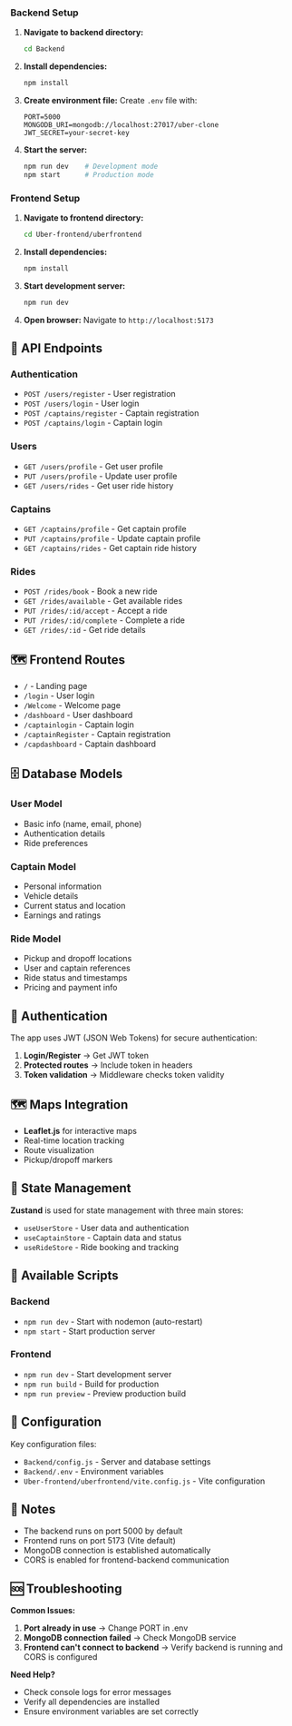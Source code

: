 

### Backend Setup

1. **Navigate to backend directory:**
   ```bash
   cd Backend
   ```

2. **Install dependencies:**
   ```bash
   npm install
   ```

3. **Create environment file:**
   Create `.env` file with:
   ```
   PORT=5000
   MONGODB_URI=mongodb://localhost:27017/uber-clone
   JWT_SECRET=your-secret-key
   ```

4. **Start the server:**
   ```bash
   npm run dev    # Development mode
   npm start      # Production mode
   ```

### Frontend Setup

1. **Navigate to frontend directory:**
   ```bash
   cd Uber-frontend/uberfrontend
   ```

2. **Install dependencies:**
   ```bash
   npm install
   ```

3. **Start development server:**
   ```bash
   npm run dev
   ```

4. **Open browser:**
   Navigate to `http://localhost:5173`

## 🔌 API Endpoints

### Authentication
- `POST /users/register` - User registration
- `POST /users/login` - User login
- `POST /captains/register` - Captain registration
- `POST /captains/login` - Captain login

### Users
- `GET /users/profile` - Get user profile
- `PUT /users/profile` - Update user profile
- `GET /users/rides` - Get user ride history

### Captains
- `GET /captains/profile` - Get captain profile
- `PUT /captains/profile` - Update captain profile
- `GET /captains/rides` - Get captain ride history

### Rides
- `POST /rides/book` - Book a new ride
- `GET /rides/available` - Get available rides
- `PUT /rides/:id/accept` - Accept a ride
- `PUT /rides/:id/complete` - Complete a ride
- `GET /rides/:id` - Get ride details

## 🗺️ Frontend Routes

- `/` - Landing page
- `/login` - User login
- `/Welcome` - Welcome page
- `/dashboard` - User dashboard
- `/captainlogin` - Captain login
- `/captainRegister` - Captain registration
- `/capdashboard` - Captain dashboard

## 🗄️ Database Models

### User Model
- Basic info (name, email, phone)
- Authentication details
- Ride preferences

### Captain Model
- Personal information
- Vehicle details
- Current status and location
- Earnings and ratings

### Ride Model
- Pickup and dropoff locations
- User and captain references
- Ride status and timestamps
- Pricing and payment info

## 🔐 Authentication

The app uses JWT (JSON Web Tokens) for secure authentication:

1. **Login/Register** → Get JWT token
2. **Protected routes** → Include token in headers
3. **Token validation** → Middleware checks token validity

## 🗺️ Maps Integration

- **Leaflet.js** for interactive maps
- Real-time location tracking
- Route visualization
- Pickup/dropoff markers

## 📱 State Management

**Zustand** is used for state management with three main stores:
- `useUserStore` - User data and authentication
- `useCaptainStore` - Captain data and status
- `useRideStore` - Ride booking and tracking

## 🚦 Available Scripts

### Backend
- `npm run dev` - Start with nodemon (auto-restart)
- `npm start` - Start production server

### Frontend
- `npm run dev` - Start development server
- `npm run build` - Build for production
- `npm run preview` - Preview production build

## 🔧 Configuration

Key configuration files:
- `Backend/config.js` - Server and database settings
- `Backend/.env` - Environment variables
- `Uber-frontend/uberfrontend/vite.config.js` - Vite configuration

## 📝 Notes

- The backend runs on port 5000 by default
- Frontend runs on port 5173 (Vite default)
- MongoDB connection is established automatically
- CORS is enabled for frontend-backend communication

## 🆘 Troubleshooting

**Common Issues:**
1. **Port already in use** → Change PORT in .env
2. **MongoDB connection failed** → Check MongoDB service
3. **Frontend can't connect to backend** → Verify backend is running and CORS is configured

**Need Help?**
- Check console logs for error messages
- Verify all dependencies are installed
- Ensure environment variables are set correctly
